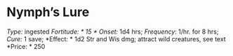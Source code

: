 ﻿---
name: Nymph’s Lure
type: ingested
fortitude: 15
onset: 1d4 hrs
frequency: 1/hr. for 8 hrs
effect:
  "1d2 Str and Wis dmg; attract wild creatures, see text"
cure: 1 save
price: 250
---

# Nymph’s Lure
 *Type:* ingested
*Fortitude: * 15 * Onset:* 1d4 hrs;  *Frequency*: 1/hr. for 8 hrs;  *Cure:* 1 save; 
*Effect: * 1d2 Str and Wis dmg; attract wild creatures, see text
*Price: * 250